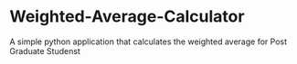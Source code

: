 # Weighted-Average-Calculator
A simple python application that calculates the weighted average for Post Graduate Studenst 
